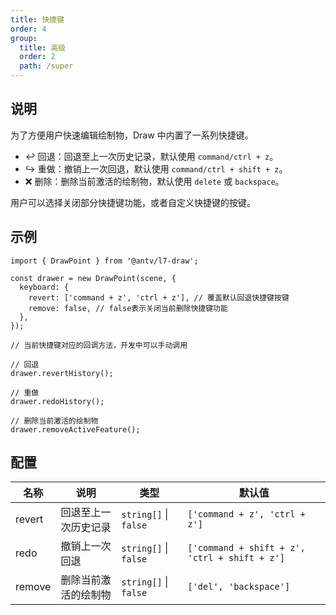 ```yaml
---
title: 快捷键
order: 4
group:
  title: 高级
  order: 2
  path: /super
---
```


## 说明

为了方便用户快速编辑绘制物，Draw 中内置了一系列快捷键。

- ↩️ 回退：回退至上一次历史记录，默认使用 `command/ctrl + z`。
- ↪️ 重做：撤销上一次回退，默认使用 `command/ctrl + shift + z`。
- ❌ 删除：删除当前激活的绘制物，默认使用 `delete` 或 `backspace`。

用户可以选择关闭部分快捷键功能，或者自定义快捷键的按键。

## 示例

```tsx | pure
import { DrawPoint } from '@antv/l7-draw';

const drawer = new DrawPoint(scene, {
  keyboard: {
    revert: ['command + z', 'ctrl + z'], // 覆盖默认回退快捷键按键
    remove: false, // false表示关闭当前删除快捷键功能
  },
});

// 当前快捷键对应的回调方法，开发中可以手动调用

// 回退
drawer.revertHistory();

// 重做
drawer.redoHistory();

// 删除当前激活的绘制物
drawer.removeActiveFeature();
```

## 配置

| 名称   | 说明                 | 类型                      | 默认值                                        |
| ------ | -------------------- | ------------------------- | --------------------------------------------- |
| revert | 回退至上一次历史记录 | `string[]` &#124; `false` | `['command + z', 'ctrl + z']`                 |
| redo   | 撤销上一次回退       | `string[]` &#124; `false` | `['command + shift + z', 'ctrl + shift + z']` |
| remove | 删除当前激活的绘制物 | `string[]` &#124; `false` | `['del', 'backspace']`                        |
